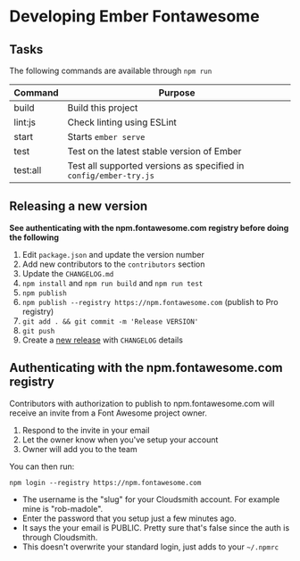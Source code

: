 # Developing Ember Fontawesome

## Tasks

The following commands are available through `npm run`

Command  | Purpose
-------- | -----------------------------------------------------------------
build    | Build this project
lint:js  | Check linting using ESLint
start    | Starts `ember serve`
test     | Test on the latest stable version of Ember
test:all | Test all supported versions as specified in `config/ember-try.js`

## Releasing a new version
<a name="release"></a>

**See authenticating with the npm.fontawesome.com registry before doing the following**

1. Edit `package.json` and update the version number
1. Add new contributors to the `contributors` section
1. Update the `CHANGELOG.md`
1. `npm install` and `npm run build` and `npm run test`
1. `npm publish`
1. `npm publish --registry https://npm.fontawesome.com` (publish to Pro registry)
1. `git add . && git commit -m 'Release VERSION'`
1. `git push`
1. Create a [new release](https://github.com/FortAwesome/ember-fontawesome/releases/new) with `CHANGELOG` details

## Authenticating with the npm.fontawesome.com registry

Contributors with authorization to publish to npm.fontawesome.com will receive an invite
from a Font Awesome project owner.

1. Respond to the invite in your email
1. Let the owner know when you've setup your account
1. Owner will add you to the team

You can then run:

```
npm login --registry https://npm.fontawesome.com
```

- The username is the "slug" for your Cloudsmith account. For example mine is "rob-madole".
- Enter the password that you setup just a few minutes ago.
- It says the your email is PUBLIC. Pretty sure that's false since the auth is through Cloudsmith.
- This doesn't overwrite your standard login, just adds to your `~/.npmrc`
